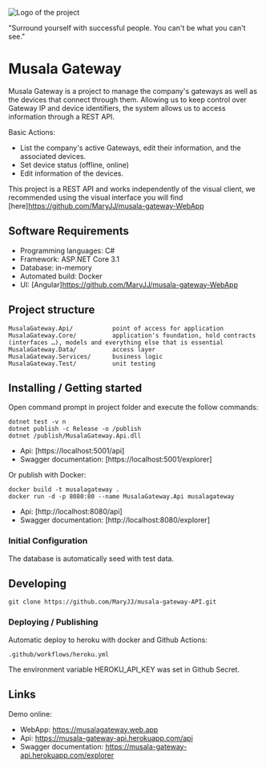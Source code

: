 ![Logo of the project](https://github.com/MaryJJ/musala-gateway-WebApp/raw/master/logo.png)

"Surround yourself with successful people. You can't be what you can't see."

# Musala Gateway

Musala Gateway is a project to manage the company's gateways as well as the devices that connect through them. Allowing us to keep control over Gateway IP and device identifiers, the system allows us to access information through a REST API.

Basic Actions: 
* List the company's active Gateways, edit their information, and the associated devices. 
* Set device status (offline, online)
* Edit information of the devices.

This project is a REST API and works independently of the visual client, we recommended using the visual interface you will find [here]https://github.com/MaryJJ/musala-gateway-WebApp

## Software Requirements

* Programming languages: C#
* Framework: ASP.NET Core 3.1
* Database: in-memory
* Automated build: Docker 
* UI: [Angular]https://github.com/MaryJJ/musala-gateway-WebApp

## Project structure

```
MusalaGateway.Api/           point of access for application
MusalaGateway.Core/          application's foundation, hold contracts (interfaces …), models and everything else that is essential
MusalaGateway.Data/          access layer
MusalaGateway.Services/      business logic
MusalaGateway.Test/          unit testing
```

## Installing / Getting started

Open command prompt in project folder and execute the follow commands:

```shell
dotnet test -v n
dotnet publish -c Release -o /publish 
dotnet /publish/MusalaGateway.Api.dll
```
* Api: [https://localhost:5001/api]
* Swagger documentation:
[https://localhost:5001/explorer]

Or publish with Docker:

```shell
docker build -t musalagateway . 
docker run -d -p 8080:80 --name MusalaGateway.Api musalagateway
```
* Api: [http://localhost:8080/api]
* Swagger documentation:
[http://localhost:8080/explorer]

### Initial Configuration

The database is automatically seed with test data.

## Developing

```shell
git clone https://github.com/MaryJJ/musala-gateway-API.git
```

### Deploying / Publishing

Automatic deploy to heroku with docker and Github Actions:

```shell
.github/workflows/heroku.yml
```
The environment variable HEROKU_API_KEY was set in Github Secret.

## Links

Demo online:

- WebApp: https://musalagateway.web.app
- Api: https://musala-gateway-api.herokuapp.com/api
- Swagger documentation: https://musala-gateway-api.herokuapp.com/explorer